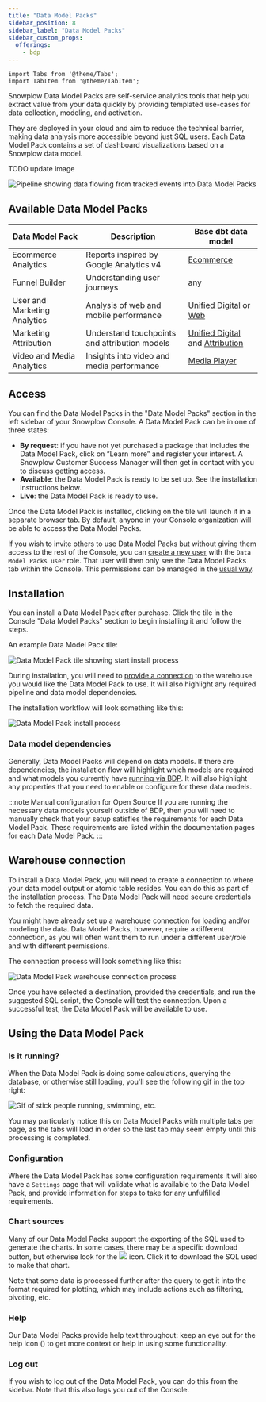 ```yaml
---
title: "Data Model Packs"
sidebar_position: 8
sidebar_label: "Data Model Packs"
sidebar_custom_props:
  offerings:
    - bdp
---
```


```mdx-code-block
import Tabs from '@theme/Tabs';
import TabItem from '@theme/TabItem';
```

Snowplow Data Model Packs are self-service analytics tools that help you extract value from your data quickly by providing templated use-cases for data collection, modeling, and activation.

They are deployed in your cloud and aim to reduce the technical barrier, making data analysis more accessible beyond just SQL users. Each Data Model Pack contains a set of dashboard visualizations based on a Snowplow data model.

TODO update image

![Pipeline showing data flowing from tracked events into Data Model Packs](./images/data-apps-pipeline.png)

## Available Data Model Packs

| Data Model Pack              | Description                                   | Base dbt data model                                                                                                                                                                                                                       |
| ---------------------------- | --------------------------------------------- | ----------------------------------------------------------------------------------------------------------------------------------------------------------------------------------------------------------------------------------------- |
| Ecommerce Analytics          | Reports inspired by Google Analytics v4       | [Ecommerce](/docs/modeling-your-data/modeling-your-data-with-dbt/dbt-models/dbt-ecommerce-data-model/index.md)                                                                                                                            |
| Funnel Builder               | Understanding user journeys                   | any                                                                                                                                                                                                                                       |
| User and Marketing Analytics | Analysis of web and mobile performance        | [Unified Digital](/docs/modeling-your-data/modeling-your-data-with-dbt/dbt-models/dbt-unified-data-model/index.md) or [Web](/docs/modeling-your-data/modeling-your-data-with-dbt/dbt-models/legacy/dbt-web-data-model/index.md)           |
| Marketing Attribution        | Understand touchpoints and attribution models | [Unified Digital](/docs/modeling-your-data/modeling-your-data-with-dbt/dbt-models/dbt-unified-data-model/index.md) and [Attribution](/docs/modeling-your-data/modeling-your-data-with-dbt/dbt-models/dbt-attribution-data-model/index.md) |
| Video and Media Analytics    | Insights into video and media performance     | [Media Player](/docs/modeling-your-data/modeling-your-data-with-dbt/dbt-models/dbt-media-player-data-model/index.md)                                                                                                                      |

## Access

You can find the Data Model Packs in the "Data Model Packs" section in the left sidebar of your Snowplow Console. A Data Model Pack can be in one of three states:
* **By request**: if you have not yet purchased a package that includes the Data Model Pack, click on “Learn more” and register your interest. A Snowplow Customer Success Manager will then get in contact with you to discuss getting access.
* **Available**: the Data Model Pack is ready to be set up. See the installation instructions below.
* **Live**: the Data Model Pack is ready to use.

Once the Data Model Pack is installed, clicking on the tile will launch it in a separate browser tab. By default, anyone in your Console organization will be able to access the Data Model Packs.

If you wish to invite others to use Data Model Packs but without giving them access to the rest of the Console, you can [create a new user](/docs/account-management/managing-users/adding-removing/index.md) with the `Data Model Packs user` role. That user will then only see the Data Model Packs tab within the Console. This permissions can be managed in the [usual way](/docs/account-management/managing-users/managing-permissions/index.md).

## Installation

You can install a Data Model Pack after purchase. Click the tile in the Console "Data Model Packs" section to begin installing it and follow the steps.

An example Data Model Pack tile:

![Data Model Pack tile showing start install process](images/install-app-tile.png)

During installation, you will need to [provide a connection](#warehouse-connections) to the warehouse you would like the Data Model Pack to use. It will also highlight any required pipeline and data model dependencies.

The installation workflow will look something like this:

![Data Model Pack install process](images/sample-app-install.png)

### Data model dependencies

Generally, Data Model Packs will depend on data models. If there are dependencies, the installation flow will highlight which models are required and what models you currently have [running via BDP](/docs/modeling-your-data/running-data-models-via-snowplow-bdp/standard-models/index.md). It will also highlight any properties that you need to enable or configure for these data models.

:::note Manual configuration for Open Source
If you are running the necessary data models yourself outside of BDP, then you will need to manually check that your setup satisfies the requirements for each Data Model Pack. These requirements are listed within the documentation pages for each Data Model Pack.
:::

## Warehouse connection

To install a Data Model Pack, you will need to create a connection to where your data model output or atomic table resides. You can do this as part of the installation process. The Data Model Pack will need secure credentials to fetch the required data.

You might have already set up a warehouse connection for loading and/or modeling the data. Data Model Packs, however, require a different connection, as you will often want them to run under a different user/role and with different permissions.

The connection process will look something like this:

![Data Model Pack warehouse connection process](images/add-connection.png)

Once you have selected a destination, provided the credentials, and run the suggested SQL script, the Console will test the connection. Upon a successful test, the Data Model Pack will be available to use.

## Using the Data Model Pack
### Is it running?
When the Data Model Pack is doing some calculations, querying the database, or otherwise still loading, you'll see the following gif in the top right:

<div style={{"background-color": '#F2F4F7'}}>
<img src={require("./images/icon_running.gif").default} alt="Gif of stick people running, swimming, etc." style={{"width":"50px"}}/>
</div>

You may particularly notice this on Data Model Packs with multiple tabs per page, as the tabs will load in order so the last tab may seem empty until this processing is completed.

### Configuration
Where the Data Model Pack has some configuration requirements it will also have a `Settings` page that will validate what is available to the Data Model Pack, and provide information for steps to take for any unfulfilled requirements.

### Chart sources
Many of our Data Model Packs support the exporting of the SQL used to generate the charts. In some cases, there may be a specific download button, but otherwise look for the ![](./images/download_sql.svg) icon. Click it to download the SQL used to make that chart.

Note that some data is processed further after the query to get it into the format required for plotting, which may include actions such as filtering, pivoting, etc.

### Help
Our Data Model Packs provide help text throughout: keep an eye out for the help icon (<Icon icon="fa-regular fa-circle-question"/>) to get more context or help in using some functionality.

### Log out
If you wish to log out of the Data Model Pack, you can do this from the sidebar. Note that this also logs you out of the Console.
